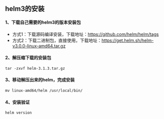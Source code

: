 ## helm3的安装



#### 1、下载自己需要的helm3的版本安装包

- 方式1：下载源码编译安装，下载地址：https://github.com/helm/helm/tags
- 方式2：下载二进制包，直接使用，下载地址：https://get.helm.sh/helm-v3.0.0-linux-amd64.tar.gz



#### 2、解压缩下载的安装包

```shell
tar -zxvf helm-3.1.3.tar.gz
```



#### 3、移动解压出来的helm，完成安装

```shell
mv linux-amd64/helm /usr/local/bin/
```



#### 4、安装验证

```shell
helm version
```

